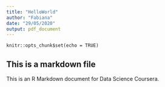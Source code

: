 ```yaml
---
title: "HelloWorld"
author: "Fabiana"
date: "29/05/2020"
output: pdf_document
---
```


```{r setup, include=FALSE}
knitr::opts_chunk$set(echo = TRUE)
```

## This is a markdown file

This is an R Markdown document for Data Science Coursera.

